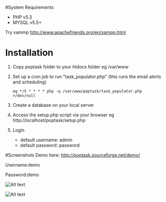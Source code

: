 #System Requirements
- PHP v5.3
- MYSQL v5.5+

Try xammp http://www.apachefriends.org/en/xampp.html

# Installation 
1. Copy poptask folder to your htdocs folder eg /var/www
2. Set up a cron job to run "task_populator.php" (this runs the email alerts and scheduling)

   ```eg */5 * * * * php -q /var/www/poptask/task_populator.php >/dev/null```
3. Create a database on your local server
4. Access the setup.php script via your browser eg http://localhost/poptask/setup.php
5. Login 
   * default username: admin 
   * default password: password

#Screenshots
Demo here: http://poptask.sourceforge.net/demo/

Username:demo

Password:demo

![Alt text](poptask1.png?raw=true "Main working screen")

![Alt text](poptask2.png?raw=true "Edit and add events")
